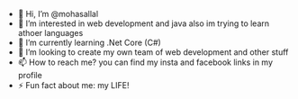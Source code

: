- 👋 Hi, I’m @mohasallal
- 👀 I’m interested in web development and java also im trying to learn athoer languages
- 🌱 I’m currently learning .Net Core (C#)
- 💞️ I’m looking to create my own team of web development and other stuff
- 📫 How to reach me? you can find my insta and facebook links in my profile
- ⚡ Fun fact about me: my LIFE!

<!---
mohasallal/mohasallal is a ✨ special ✨ repository because its `README.md` (this file) appears on your GitHub profile.
You can click the Preview link to take a look at your changes.
--->
